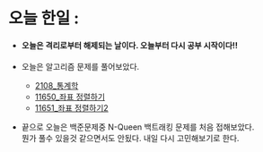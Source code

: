 # 오늘 한일 :
  - #### 오늘은 격리로부터 해제되는 날이다. 오늘부터 다시 공부 시작이다!!
  - 오늘은 알고리즘 문제를 풀어보았다.
    - [2108_통계학](https://github.com/SeungMin2001/TIL/blob/main/algorithm_list/2108_%ED%86%B5%EA%B3%84%ED%95%99.md)
    - [11650_좌표 정렬하기](https://github.com/SeungMin2001/TIL/blob/main/algorithm_list/11650_%EC%A2%8C%ED%91%9C%20%EC%A0%95%EB%A0%AC%ED%95%98%EA%B8%B0.md)
    - [11651_좌표 정렬하기2](https://github.com/SeungMin2001/TIL/blob/main/algorithm_list/11651_%EC%A2%8C%ED%91%9C%20%EC%A0%95%EB%A0%AC%ED%95%98%EA%B8%B02.md) 

  - 끝으로 오늘은 백준문제중 N-Queen 백트래킹 문제를 처음 접해보았다.    
       뭔가 풀수 있을것 같으면서도 안됬다. 내일 다시 고민해보기로 한다.
